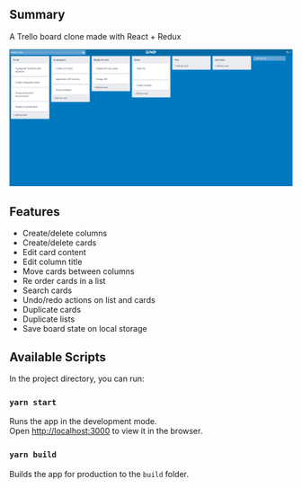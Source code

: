 ## Summary

A Trello board clone made with React + Redux

![Trello Board](./Screenshot_1.png)

## Features
 - Create/delete columns
 - Create/delete cards
 - Edit card content
 - Edit column title
 - Move cards between columns
 - Re order cards in a list
 - Search cards
 - Undo/redo actions on list and cards
 - Duplicate cards
 - Duplicate lists
 - Save board state on local storage


## Available Scripts

In the project directory, you can run:

### `yarn start`

Runs the app in the development mode.<br />
Open [http://localhost:3000](http://localhost:3000) to view it in the browser.

### `yarn build`

Builds the app for production to the `build` folder.<br />
